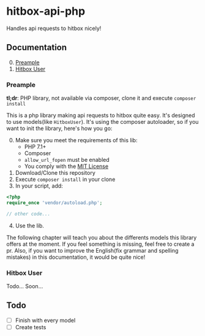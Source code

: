 # hitbox-api-php
Handles api requests to hitbox nicely!


## Documentation

0. [Preample](#preample)
1. [Hitbox User](#hitbox-user)

### Preample
**tl;dr**: PHP library, not available via composer, clone it and execute `composer install`

This is a php library making api requests to hitbox quite easy. It's designed to use models(like `HitboxUser`). It's using the composer autoloader, so if you want to init the library, here's how you go:

0. Make sure you meet the requirements of this lib:
    - PHP 7.1+
    - Composer
    - `allow_url_fopen` must be enabled
    - You comply with the [MIT License](LICENSE)
1. Download/Clone this repository
2. Execute `composer install` in your clone
3. In your script, add:
```php
<?php
require_once 'vendor/autoload.php';

// other code...
```
4. Use the lib.

The following chapter will teach you about the differents models this library offers at the moment. If you feel something is missing, feel free to create a pr. Also, if you want to improve the English(fix grammar and spelling mistakes) in this documentation, it would be quite nice!
### Hitbox User
Todo... Soon...

## Todo
- [ ] Finish with every model
- [ ] Create tests